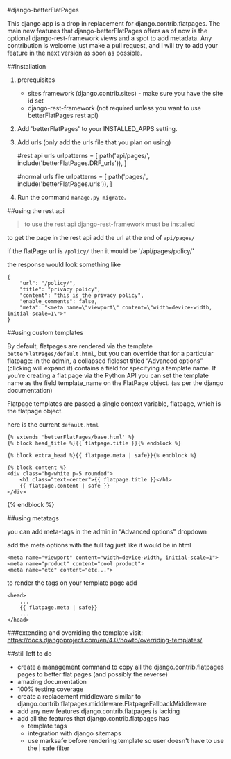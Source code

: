 #django-betterFlatPages

This django app is a drop in replacement for django.contrib.flatpages. The main new features that django-betterFlatPages offers as of now is the optional django-rest-framework views and a spot to add metadata. Any contribution is welcome just make a pull request, and I will try to add your feature in the next version as soon as possible.

##Installation
1. prerequisites
   * sites framework (django.contrib.sites) - make sure you have the site id set
   * django-rest-framework (not required unless you want to use betterFlatPages rest api)
2. Add 'betterFlatPages' to your INSTALLED_APPS setting.
3. Add urls (only add the urls file that you plan on using)
    

    #rest api urls
    urlpatterns = [
        path('api/pages/', include('betterFlatPages.DRF_urls')),
    ]

    #normal urls file
    urlpatterns = [
        path('pages/', include('betterFlatPages.urls')),
    ]
4. Run the command `manage.py migrate`.

##using the rest api
>to use the rest api django-rest-framework must be installed

to get the page in the rest api add the url at the end of `api/pages/`

if the flatPage url is `/policy/` then it would be `/api/pages/policy/'

the response would look something like

    {
        "url": "/policy/",
        "title": "privacy policy",
        "content": "this is the privacy policy",
        "enable_comments": false,
        "meta": "<meta name=\"viewport\" content=\"width=device-width, initial-scale=1\">"
    }

##using custom templates

By default, flatpages are rendered via the template `betterFlatPages/default.html`, but you can override that for a particular flatpage: in the admin, a collapsed fieldset titled “Advanced options” (clicking will expand it) contains a field for specifying a template name. If you’re creating a flat page via the Python API you can set the template name as the field template_name on the FlatPage object. (as per the django documentation)

Flatpage templates are passed a single context variable, flatpage, which is the flatpage object.

here is the current `default.html`

    {% extends 'betterFlatPages/base.html' %}
    {% block head_title %}{{ flatpage.title }}{% endblock %}
    
    {% block extra_head %}{{ flatpage.meta | safe}}{% endblock %}
    
    {% block content %}
    <div class="bg-white p-5 rounded">
        <h1 class="text-center">{{ flatpage.title }}</h1>
        {{ flatpage.content | safe }}
    </div>

{% endblock %}

##using metatags

you can add meta-tags in the admin in “Advanced options" dropdown

add the meta options with the full tag just like it would be in html

    <meta name="viewport" content="width=device-width, initial-scale=1">
    <meta name="product" content="cool product">
    <meta name="etc" content="etc...">

to render the tags on your template page add

    <head>
        ...
        {{ flatpage.meta | safe}}
        ...
    </head>

###extending and overriding the template
visit: https://docs.djangoproject.com/en/4.0/howto/overriding-templates/

##still left to do 
* create a management command to copy all the django.contrib.flatpages pages to better flat pages (and possibly the reverse)
* amazing documentation
* 100% testing coverage
* create a replacement middleware similar to django.contrib.flatpages.middleware.FlatpageFallbackMiddleware
* add any new features django.contrib.flatpages is lacking
* add all the features that django.contrib.flatpages has
  * template tags
  * integration with django sitemaps
  * use marksafe before rendering template so user doesn't have to use the | safe filter

